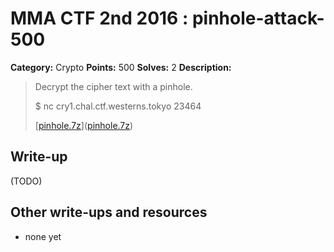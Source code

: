 # MMA CTF 2nd 2016 : pinhole-attack-500

**Category:** Crypto
**Points:** 500
**Solves:** 2
**Description:**

> Decrypt the cipher text with a pinhole.
> 
> 
> $ nc cry1.chal.ctf.westerns.tokyo 23464
> 
> 
> [[pinhole.7z](./pinhole.7z)]([pinhole.7z](./pinhole.7z))


## Write-up

(TODO)

## Other write-ups and resources

* none yet
